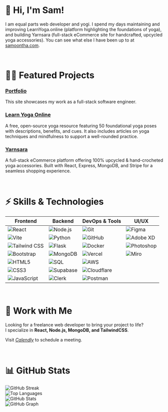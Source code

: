 # 👋 Hi, I'm Sam!

I am equal parts web developer and yogi. I spend my days maintaining and improving LearnYoga.online (platform highlighting the foundations of yoga), and building Yarnsara (full-stack eCommerce site for handcrafted, upcycled yoga accessories). You can see what else I have been up to at [samoontha.com](https://samoontha.com/).

<br/>

# 👩‍💻 Featured Projects

### [Portfolio](https://samoontha.com/)  
This site showcases my work as a full-stack software engineer.  

### [Learn Yoga Online](https://samanthacabrera.github.io/yoga-library/) 
A free, open-source yoga resource featuring 50 foundational yoga poses with descriptions, benefits, and cues. It also includes articles on yoga techniques and mindfulness to support a well-rounded practice.

### [Yarnsara](https://yarnsara-samanthacabreras-projects.vercel.app/) 
A full-stack eCommerce platform offering 100% upcycled & hand-crocheted yoga accessories. Built with React, Express, MongoDB, and Stripe for a seamless shopping experience.  

<br/>

# ⚡ Skills & Technologies 

| **Frontend** | **Backend** | **DevOps & Tools** | **UI/UX** |
|-------------|------------|--------------------|-------------------------|
| ![React](https://img.shields.io/badge/-React-61DAFB?style=flat-square&logo=react&logoColor=black) | ![Node.js](https://img.shields.io/badge/-Node.js-339933?style=flat-square&logo=node.js&logoColor=white) | ![Git](https://img.shields.io/badge/-Git-F05032?style=flat-square&logo=git&logoColor=white) | ![Figma](https://img.shields.io/badge/-Figma-F24E1E?style=flat-square&logo=figma&logoColor=white) |
| ![Vite](https://img.shields.io/badge/-Vite-646CFF?style=flat-square&logo=vite&logoColor=white) | ![Python](https://img.shields.io/badge/-Python-3776AB?style=flat-square&logo=python&logoColor=white) | ![GitHub](https://img.shields.io/badge/-GitHub-181717?style=flat-square&logo=github&logoColor=white) | ![Adobe XD](https://img.shields.io/badge/-Adobe%20XD-FF61F6?style=flat-square&logo=adobe-xd&logoColor=white) |
| ![Tailwind CSS](https://img.shields.io/badge/-Tailwind%20CSS-38B2AC?style=flat-square&logo=tailwind-css&logoColor=white) | ![Flask](https://img.shields.io/badge/-Flask-000000?style=flat-square&logo=flask&logoColor=white) | ![Docker](https://img.shields.io/badge/-Docker-2496ED?style=flat-square&logo=docker&logoColor=white) | ![Photoshop](https://img.shields.io/badge/-Photoshop-31A8FF?style=flat-square&logo=adobe-photoshop&logoColor=white) |
| ![Bootstrap](https://img.shields.io/badge/-Bootstrap-563D7C?style=flat-square&logo=bootstrap&logoColor=white) | ![MongoDB](https://img.shields.io/badge/-MongoDB-47A248?style=flat-square&logo=mongodb&logoColor=white) | ![Vercel](https://img.shields.io/badge/-Vercel-000000?style=flat-square&logo=vercel&logoColor=white) | ![Miro](https://img.shields.io/badge/-Miro-FF2D00?style=flat-square&logo=miro&logoColor=white) |
| ![HTML5](https://img.shields.io/badge/-HTML5-E34F26?style=flat-square&logo=html5&logoColor=white) | ![SQL](https://img.shields.io/badge/-SQL-003B57?style=flat-square&logo=database&logoColor=white) | ![AWS](https://img.shields.io/badge/-AWS-232F3E?style=flat-square&logo=amazonaws&logoColor=white) |
| ![CSS3](https://img.shields.io/badge/-CSS3-1572B6?style=flat-square&logo=css3&logoColor=white) | ![Supabase](https://img.shields.io/badge/-Supabase-3FCF8E?style=flat-square&logo=supabase&logoColor=white) | ![Cloudflare](https://img.shields.io/badge/-Cloudflare-F38020?style=flat-square&logo=cloudflare&logoColor=white) |
| ![JavaScript](https://img.shields.io/badge/-JavaScript-F7DF1E?style=flat-square&logo=javascript&logoColor=black) | ![Clerk](https://img.shields.io/badge/-Clerk-3D3D3D?style=flat-square&logo=clerk&logoColor=white) | ![Postman](https://img.shields.io/badge/-Postman-FF6C37?style=flat-square&logo=postman&logoColor=white) |




<br/>

# 🤝 Work with Me 

Looking for a freelance web developer to bring your project to life? <br/>
I specialize in **React, Node.js, MongoDB, and TailwindCSS**.

Visit *[Calendly](https://calendly.com/samantha-n-cabrera)* to schedule a meeting. 

<br/>

# 📊 GitHub Stats

![GitHub Streak](https://github-readme-streak-stats.herokuapp.com/?user=samanthacabrera&theme=default) <br/>
![Top Languages](https://github-readme-stats.vercel.app/api/top-langs/?username=samanthacabrera&layout=compact&card_width=495&theme=minimal&hide=mako) <br/>
![GitHub Stats](https://github-readme-stats.vercel.app/api?username=samanthacabrera&show_icons=true&theme=minimal) <br/>
![GitHub Graph](https://github-readme-activity-graph.vercel.app/graph?username=samanthacabrera&theme=minimal) <br/>
<br/>

